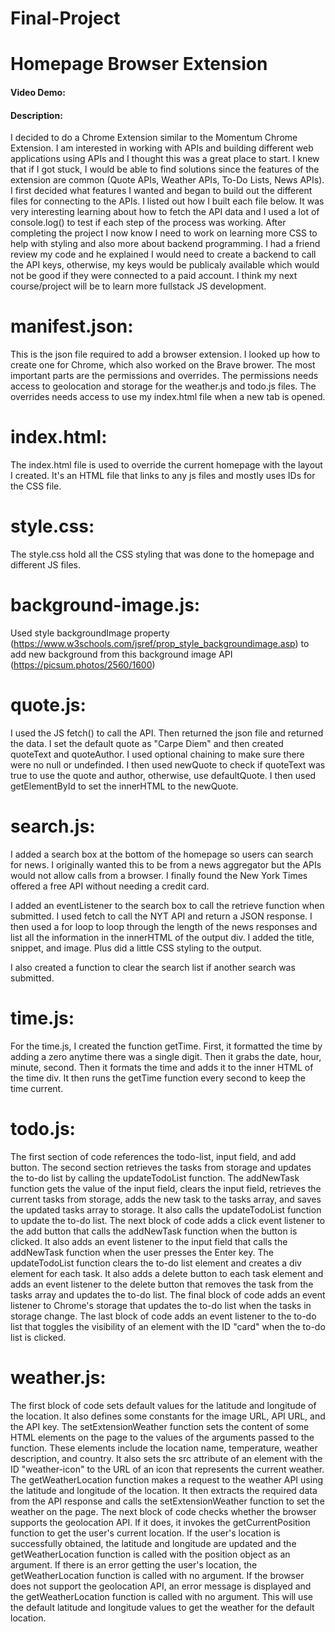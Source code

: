 # Final-Project
# Homepage Browser Extension
#### Video Demo:  <URL HERE>
#### Description:
I decided to do a Chrome Extension similar to the Momentum Chrome Extension. I am interested in working with APIs and building different web applications using APIs and I thought this was a great place to start. I knew that if I got stuck, I would be able to find solutions since the features of the extension are common (Quote APIs, Weather APIs, To-Do Lists, News APIs). I first decided what features I wanted and began to build out the different files for connecting to the APIs. I listed out how I built each file below. It was very interesting learning about how to fetch the API data and I used a lot of console.log() to test if each step of the process was working. After completing the project I now know I need to work on learning more CSS to help with styling and also more about backend programming. I had a friend review my code and he explained I would need to create a backend to call the API keys, otherwise, my keys would be publicaly available which would not be good if they were connected to a paid account. I think my next course/project will be to learn more fullstack JS development.

# manifest.json:
This is the json file required to add a browser extension. I looked up how to create one for Chrome, which also worked on the Brave brower. The most important parts are the permissions and overrides. The permissions needs access to geolocation and storage for the weather.js and todo.js files. The overrides needs access to use my index.html file when a new tab is opened.

# index.html:
The index.html file is used to override the current homepage with the layout I created. It's an HTML file that links to any js files and mostly uses IDs for the CSS file.

# style.css:
The style.css hold all the CSS styling that was done to the homepage and different JS files.

# background-image.js:
Used style backgroundImage property (https://www.w3schools.com/jsref/prop_style_backgroundimage.asp) to add new background from this background image API (https://picsum.photos/2560/1600)

# quote.js:
I used the JS fetch() to call the API. Then returned the json file and returned the data. I set the default quote as "Carpe Diem" and then created quoteText and quoteAuthor. I used optional chaining to make sure there were no null or undefinded. I then used newQuote to check if quoteText was true to use the quote and author, otherwise, use defaultQuote. I then used getElementById to set the innerHTML to the newQuote.

# search.js:
I added a search box at the bottom of the homepage so users can search for news. I originally wanted this to be from a news aggregator but the APIs would not allow calls from a browser. I finally found the New York Times offered a free API without needing a credit card.

I added an eventListener to the search box to call the retrieve function when submitted. I used fetch to call the NYT API and return a JSON response. I then used a for loop to loop through the length of the news responses and list all the information in the innerHTML of the output div. I added the title, snippet, and image. Plus did a little CSS styling to the output.

I also created a function to clear the search list if another search was submitted.

# time.js:
For the time.js, I created the function getTime. First, it formatted the time by adding a zero anytime there was a single digit. Then it grabs the date, hour, minute, second. Then it formats the time and adds it to the inner HTML of the time div. It then runs the getTime function every second to keep the time current.

# todo.js:
The first section of code references the todo-list, input field, and add button. The second section retrieves the tasks from storage and updates the to-do list by calling the updateTodoList function. The addNewTask function gets the value of the input field, clears the input field, retrieves the current tasks from storage, adds the new task to the tasks array, and saves the updated tasks array to storage. It also calls the updateTodoList function to update the to-do list. The next block of code adds a click event listener to the add button that calls the addNewTask function when the button is clicked. It also adds an event listener to the input field that calls the addNewTask function when the user presses the Enter key. 	The updateTodoList function clears the to-do list element and creates a div element for each task. It also adds a delete button to each task element and adds an event listener to the delete button that removes the task from the tasks array and updates the to-do list. The final block of code adds an event listener to Chrome's storage that updates the to-do list when the tasks in storage change. The last block of code adds an event listener to the to-do list that toggles the visibility of an element with the ID "card" when the to-do list is clicked.

# weather.js:
The first block of code sets default values for the latitude and longitude of the location. It also defines some constants for the image URL, API URL, and the API key. The setExtensionWeather function sets the content of some HTML elements on the page to the values of the arguments passed to the function. These elements include the location name, temperature, weather description, and country. It also sets the src attribute of an element with the ID "weather-icon" to the URL of an icon that represents the current weather. The getWeatherLocation function makes a request to the weather API using the latitude and longitude of the location. It then extracts the required data from the API response and calls the setExtensionWeather function to set the weather on the page. The next block of code checks whether the browser supports the geolocation API. If it does, it invokes the getCurrentPosition function to get the user's current location. If the user's location is successfully obtained, the latitude and longitude are updated and the getWeatherLocation function is called with the position object as an argument. If there is an error getting the user's location, the getWeatherLocation function is called with no argument. If the browser does not support the geolocation API, an error message is displayed and the getWeatherLocation function is called with no argument. This will use the default latitude and longitude values to get the weather for the default location.
